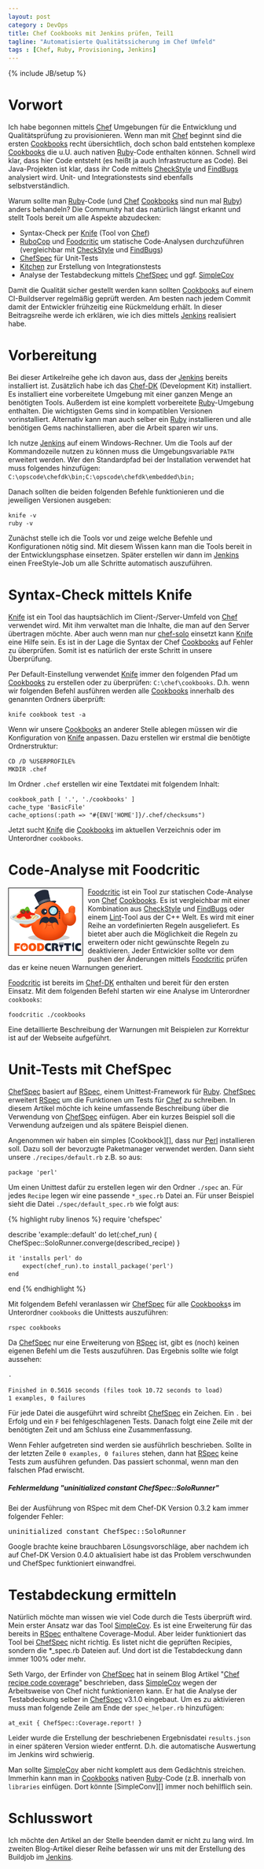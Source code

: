 ```yaml
---
layout: post
category : DevOps
title: Chef Cookbooks mit Jenkins prüfen, Teil1
tagline: "Automatisierte Qualitätssicherung im Chef Umfeld"
tags : [Chef, Ruby, Provisioning, Jenkins]
---
```

{% include JB/setup %}
<div class="toc"></div>

# Vorwort

Ich habe begonnen mittels [Chef][] Umgebungen für die Entwicklung und Qualitätsprüfung zu provisionieren.
Wenn man mit [Chef][] beginnt sind die ersten [Cookbooks][] recht übersichtlich, doch schon bald entstehen komplexe
[Cookbooks][] die u.U. auch nativen [Ruby][]-Code enthalten können. Schnell wird klar, dass hier Code entsteht (es heißt
ja auch Infrastructure as Code). Bei Java-Projekten ist klar, dass ihr Code mittels [CheckStyle][] und [FindBugs][]
analysiert wird. Unit- und Integrationstests sind ebenfalls selbstverständlich.

Warum sollte man [Ruby][]-Code (und [Chef][] [Cookbooks][] sind nun mal [Ruby][]) anders behandeln? Die Community hat
das natürlich längst erkannt und stellt Tools bereit um alle Aspekte abzudecken:

* Syntax-Check per [Knife][] (Tool von [Chef][])
* [RuboCop][] und [Foodcritic][] um statische Code-Analysen durchzuführen (vergleichbar mit [CheckStyle][] und [FindBugs][])
* [ChefSpec][] für Unit-Tests
* [Kitchen][] zur Erstellung von Integrationstests
* Analyse der Testabdeckung mittels [ChefSpec][] und ggf. [SimpleCov][]

Damit die Qualität sicher gestellt werden kann sollten [Cookbooks][] auf einem CI-Buildserver regelmäßig geprüft
werden. Am besten nach jedem Commit damit der Entwickler frühzeitig eine Rückmeldung erhält. In dieser Beitragsreihe
werde ich erklären, wie ich dies mittels [Jenkins][] realisiert habe.

# Vorbereitung
Bei dieser Artikelreihe gehe ich davon aus, dass der [Jenkins][] bereits installiert ist. Zusätzlich habe ich das [Chef-DK][]
(Development Kit) installiert. Es installiert eine vorbereitete Umgebung mit einer ganzen Menge an benötigten Tools.
Außerdem ist eine komplett vorbereitete [Ruby][]-Umgebung enthalten. Die wichtigsten Gems sind in kompatiblen Versionen
vorinstalliert. Alternativ kann man auch selber ein [Ruby][] installieren und alle benötigen Gems nachinstallieren,
aber die Arbeit sparen wir uns.

Ich nutze [Jenkins][] auf einem Windows-Rechner. Um die Tools auf der Kommandozeile nutzen zu können muss
die Umgebungsvariable `PATH` erweitert werden. Wer den Standardpfad bei der Installation verwendet hat muss folgendes
hinzufügen: `C:\opscode\chefdk\bin;C:\opscode\chefdk\embedded\bin;`

Danach sollten die beiden folgenden Befehle funktionieren und die jeweiligen Versionen ausgeben:

    knife -v
    ruby -v

Zunächst stelle ich die Tools vor und zeige welche Befehle und Konfigurationen nötig sind. Mit diesem Wissen kann man
die Tools bereit in der Entwicklungsphase einsetzen.
Später erstellen wir dann im [Jenkins][] einen FreeStyle-Job um alle Schritte automatisch auszuführen.

# Syntax-Check mittels Knife
[Knife][] ist ein Tool das hauptsächlich im Client-/Server-Umfeld von [Chef][] verwendet wird. Mit ihm verwaltet man die
Inhalte, die man auf den Server übertragen möchte. Aber auch wenn man nur [chef-solo][] einsetzt kann [Knife][] eine
Hilfe sein. Es ist in der Lage die Syntax der Chef [Cookbooks][] auf Fehler zu überprüfen. Somit ist es natürlich der
erste Schritt in unsere Überprüfung.

Per Default-Einstellung verwendet [Knife][] immer den folgenden Pfad um [Cookbooks][] zu erstellen oder zu überprüfen:
`C:\chef\cookbooks`. D.h. wenn wir folgenden Befehl ausführen werden alle [Cookbooks][] innerhalb des genannten Ordners
überprüft:

    knife cookbook test -a

Wenn wir unsere [Cookbooks][] an anderer Stelle ablegen müssen wir die Konfiguration von [Knife][] anpassen. Dazu erstellen wir
erstmal die benötigte Ordnerstruktur:

    CD /D %USERPROFILE%
    MKDIR .chef

Im Ordner `.chef` erstellen wir eine Textdatei mit folgendem Inhalt:

    cookbook_path [ '.', './cookbooks' ]
    cache_type 'BasicFile'
    cache_options(:path => "#{ENV['HOME']}/.chef/checksums")

Jetzt sucht [Knife][] die [Cookbooks][] im aktuellen Verzeichnis oder im Unterordner `cookbooks`.

# Code-Analyse mit Foodcritic
<img src="/assets/images/foodcritic.png" alt="Foodcritic Logo" style="box-shadow: none; background-color: #FFF;
margin: 0px 10px 10px 0px; border: 1px solid black;" align="left" width="150">
[Foodcritic][] ist ein Tool zur statischen Code-Analyse von [Chef][] [Cookbooks][]. Es ist vergleichbar mit einer
Kombination aus [CheckStyle][] und [FindBugs][] oder einem [Lint][]-Tool aus der C++ Welt. Es wird mit einer Reihe an
vordefinierten Regeln ausgeliefert. Es bietet aber auch die Möglichkeit die Regeln zu erweitern oder nicht gewünschte
Regeln zu deaktivieren. Jeder Entwickler sollte vor dem pushen der Änderungen mittels [Foodcritic][] prüfen das er keine
neuen Warnungen generiert.

[Foodcritic][] ist bereits im [Chef-DK][] enthalten und bereit für den ersten Einsatz. Mit dem folgenden Befehl starten
wir eine Analyse im Unterordner `cookbooks`:

    foodcritic ./cookbooks

Eine detaillierte Beschreibung der Warnungen mit Beispielen zur Korrektur ist auf der Webseite aufgeführt.

# Unit-Tests mit ChefSpec
[ChefSpec][] basiert auf [RSpec][], einem Unittest-Framework für [Ruby][]. [ChefSpec][] erweitert [RSpec][] um die
Funktionen um Tests für [Chef][] zu schreiben. In diesem Artikel möchte ich keine umfassende Beschreibung über die
Verwendung von [ChefSpec][] einfügen. Aber ein kurzes Beispiel soll die Verwendung aufzeigen und als spätere Beispiel
dienen.

Angenommen wir haben ein simples [Cookbook][], dass nur [Perl][] installieren soll. Dazu soll der bevorzugte
Paketmanager verwendet werden. Dann sieht unsere `./recipes/default.rb` z.B. so aus:

    package 'perl'

Um einen Unittest dafür zu erstellen legen wir den Ordner `./spec` an. Für jedes `Recipe` legen wir eine passende
`*_spec.rb` Datei an. Für unser Beispiel sieht die Datei `./spec/default_spec.rb` wie folgt aus:

{% highlight ruby linenos %}
require 'chefspec'

describe 'example::default' do
    let(:chef_run) { ChefSpec::SoloRunner.converge(described_recipe) }
    
    it 'installs perl' do
        expect(chef_run).to install_package('perl')
    end
end
{% endhighlight %}

Mit folgendem Befehl veranlassen wir [ChefSpec][] für alle [Cookbooks][]s im Unterordner `cookbooks` die Unittests
auszuführen:

    rspec cookbooks

Da [ChefSpec][] nur eine Erweiterung von [RSpec][] ist, gibt es (noch) keinen eigenen Befehl um die Tests auszuführen.
Das Ergebnis sollte wie folgt aussehen:

    .

    Finished in 0.5616 seconds (files took 10.72 seconds to load)
    1 examples, 0 failures

Für jede Datei die ausgeführt wird schreibt [ChefSpec][] ein Zeichen. Ein `.` bei Erfolg und ein `F` bei
fehlgeschlagenen Tests. Danach folgt eine Zeile mit der benötigten Zeit und am Schluss eine Zusammenfassung.

Wenn Fehler aufgetreten sind werden sie ausführlich beschrieben. Sollte in der letzten Zeile `0 examples, 0 failures`
stehen, dann hat [RSpec][] keine Tests zum ausführen gefunden. Das passiert schonmal, wenn man den falschen Pfad
erwischt.

<div class="note info">
<h5>Fehlermeldung "uninitialized constant ChefSpec::SoloRunner"</h5>
Bei der Ausführung von RSpec mit dem Chef-DK Version 0.3.2 kam immer folgender Fehler:
<pre>uninitialized constant ChefSpec::SoloRunner</pre>
Google brachte keine brauchbaren Lösungsvorschläge, aber nachdem ich auf Chef-DK Version 0.4.0 aktualisiert habe ist
das Problem verschwunden und ChefSpec funktioniert einwandfrei.
</div>

# Testabdeckung ermitteln
Natürlich möchte man wissen wie viel Code durch die Tests überprüft wird. Mein erster Ansatz war das Tool [SimpleCov][].
Es ist eine Erweiterung für das bereits in [RSpec][] enthaltene Coverage-Modul. Aber leider funktioniert das Tool bei
[ChefSpec][] nicht richtig. Es listet nicht die geprüften Recipies, sondern die *_spec.rb Dateien auf. Und dort ist die
Testabdeckung dann immer 100% oder mehr.

Seth Vargo, der Erfinder von [ChefSpec][] hat in seinem Blog Artikel "[Chef recipe code coverage][]" beschrieben, dass
[SimpleCov][] wegen der Arbeitsweise von Chef nicht funktionieren kann. Er hat die Analyse der Testabdeckung selber in
[ChefSpec][] v3.1.0 eingebaut. Um es zu aktivieren muss man folgende Zeile am Ende der `spec_helper.rb` hinzufügen:

    at_exit { ChefSpec::Coverage.report! }

Leider wurde die Erstellung der beschriebenen Ergebnisdatei `results.json` in einer späteren Version wieder entfernt.
D.h. die automatische Auswertung im Jenkins wird schwierig.

Man sollte [SimpleCov][] aber nicht komplett aus dem Gedächtnis streichen. Immerhin kann man in [Cookbooks][] nativen
[Ruby][]-Code (z.B. innerhalb von `libraries` einfügen. Dort könnte [SimpleConv][] immer noch behilflich sein.

# Schlusswort
Ich möchte den Artikel an der Stelle beenden damit er nicht zu lang wird. Im zweiten Blog-Artikel dieser Reihe befassen
wir uns mit der Erstellung des Buildjob im [Jenkins][].

[Chef]: https://www.chef.io/ "Chef"
[Chef-DK]: https://downloads.chef.io/chef-dk/ "Chef-DK"
[chef-solo]: https://docs.chef.io/chef_solo.html "chef-solo"
[CheckStyle]: http://checkstyle.sourceforge.net/ "checkstyle"
[FindBugs]: http://findbugs.sourceforge.net/ "FindBugs"
[Cookbooks]: http://docs.chef.io/cookbooks.html "About Cookbooks"
[RuboCop]: https://github.com/bbatsov/rubocop "RuboCop"
[Foodcritic]: http://www.foodcritic.io/ "Foodcritic"
[Knife]: https://docs.chef.io/knife.html "Knife"
[ChefSpec]: https://docs.chef.io/chefspec.html "ChefSpec"
[Kitchen]: https://docs.chef.io/kitchen.html "Kitchen"
[Ruby]: https://www.ruby-lang.org/de/ "Ruby"
[SimpleCov]: https://github.com/colszowka/simplecov "SimpleCov"
[Jenkins]: https://jenkins-ci.org/ "Jenkins"
[Lint]: http://de.wikipedia.org/wiki/Lint_%28Programmierwerkzeug%29 "Lint"
[RSpec]: http://rspec.info/ "RSpec"
[Perl]: https://www.perl.org/ "Perl"
[SimpleCov]: https://github.com/colszowka/simplecov "SimpleCov"
[Chef recipe code coverage]: https://sethvargo.com/chef-recipe-code-coverage/ "Blog: Chef recipe code coverage"
